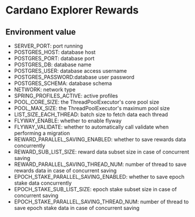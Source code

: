 # Cardano Explorer Rewards

## Environment value
- SERVER_PORT: port running
- POSTGRES_HOST: database host
- POSTGRES_PORT: database port
- POSTGRES_DB: database name
- POSTGRES_USER: database access username
- POSTGRES_PASSWORD:database user password
- POSTGRES_SCHEMA: database schema
- NETWORK: network type
- SPRING_PROFILES_ACTIVE: active profiles
- POOL_CORE_SIZE: the ThreadPoolExecutor's core pool size
- POOL_MAX_SIZE: the ThreadPoolExecutor's maximum pool size
- LIST_SIZE_EACH_THREAD: batch size to fetch data each thread
- FLYWAY_ENABLE: whether to enable flyway
- FLYWAY_VALIDATE: whether to automatically call validate when performing a migration
- REWARD_PARALLEL_SAVING_ENABLED: whether to save rewards data concurrently
- REWARD_SUB_LIST_SIZE: reward data subset size  in case of concurrent saving
- REWARD_PARALLEL_SAVING_THREAD_NUM: number of thread to save rewards data in case of concurrent saving
- EPOCH_STAKE_PARALLEL_SAVING_ENABLED: whether to save epoch stake data concurrently
- EPOCH_STAKE_SUB_LIST_SIZE: epoch stake subset size  in case of concurrent saving
- EPOCH_STAKE_PARALLEL_SAVING_THREAD_NUM: number of thread to save epoch stake data in case of concurrent saving